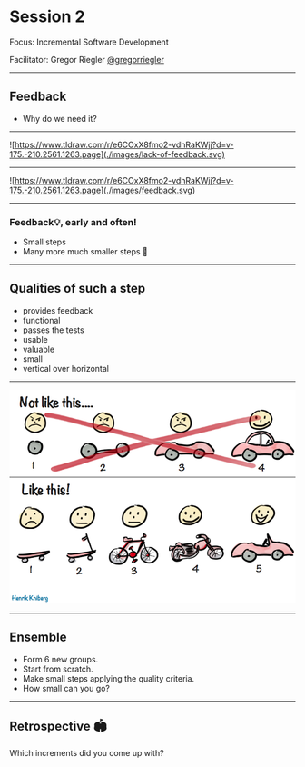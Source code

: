 # Session 2

Focus: Incremental Software Development

Facilitator: Gregor Riegler [@gregorriegler](https://fosstodon.org/@gregorriegler@fosstodon.org)

---

## Feedback

- Why do we need it?

---

![https://www.tldraw.com/r/e6COxX8fmo2-vdhRaKWjj?d=v-175.-210.2561.1263.page](./images/lack-of-feedback.svg)

---

![https://www.tldraw.com/r/e6COxX8fmo2-vdhRaKWjj?d=v-175.-210.2561.1263.page](./images/feedback.svg)

---

### Feedback💡, early and often!

- Small steps
- Many more much smaller steps 💯

---

## Qualities of such a step

- provides feedback
- functional
- passes the tests
- usable
- valuable
- small
- vertical over horizontal

---

![images/mvp.png](./images/mvp.png)

---

## Ensemble

- Form 6 new groups.
- Start from scratch.
- Make small steps applying the quality criteria.
- How small can you go?

---

## Retrospective 🏟️
<!-- 10 minutes -->

Which increments did you come up with?

